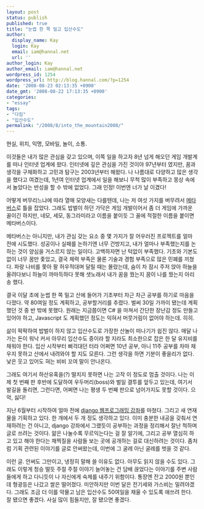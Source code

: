 ```yaml
---
layout: post
status: publish
published: true
title: "눈썹 한 쪽 밀고 입산수도"
author:
  display_name: Kay
  login: Kay
  email: iam@hannal.net
  url: ''
author_login: Kay
author_email: iam@hannal.net
wordpress_id: 1254
wordpress_url: http://blog.hannal.com/?p=1254
date: '2008-08-23 02:13:35 +0900'
date_gmt: '2008-08-22 17:13:35 +0900'
categories:
- "essay"
tags:
- "다짐"
- "입산수도"
permalink: "/2008/8/into_the_mountain2008/"
---
```

<p>현실, 위치, 익명, 모바일, 놀이, 소통.</p>
<p>이것들은 내가 많은 관심을 갖고 있으며, 이쪽 일을 하고자 8년 넘게 해오던 게임 개발계를 떠나 인터넷 업계에 왔다. 인터넷에 깊은 관심을 가진 것이야 97년부터 였지만, 꿈과 생각을 구체화하고 고민과 탐구는 2003년부터 해왔다. 나 나름대로 다양하고 많은 생각을 했다고 여겼는데, 1년여 인터넷 업계에서 일을 해보니 무척 많이 부족하고 몽상 속에서 놀았다는 반성을 할 수 밖에 없었다. 그래 인정! 이번엔 너가 날 이겼다!</p>
<p>어떻게 버무리느냐에 따라 열매 모양새는 다를텐데, 나는 저 여섯 가지를 버무려서 <a href="http://en.wikipedia.org/wiki/Metaverse">메타버스</a>로 틀을 잡았다. 그래도 밥벌이 하던 가닥은 게임 개발이어서 좀 더 게임에 가까운 꼴이긴 하지만, 네모, 세모, 동그라미라고 이름을 붙이듯 그 꼴에 적절한 이름을 붙이면 메타버스이다.</p>
<p>메타버스는 아니지만, 내가 관심 갖는 요소 중 몇 가지가 잘 어우러진 프로젝트를 얼마 전에 시도했다. 성공이나 실패를 논하기엔 너무 건방지고, 내가 얼마나 부족했는지를 논하는 것이 양심을 거스르지 않는 일이다. 고백하자면 난 턱없이 부족했다. 기초와 기본도 없이 너무 꿈만 좇았고, 결국 체력 부족은 물론 기술과 경험 부족으로 많은 민폐를 끼쳤다. 파랑 나비를 쫓아 팔 허우적대며 달릴 때는 몰랐는데, 숨이 차 잠시 주저 앉아 하늘을 올려다보니 하늘이 까마득하다 못해 샛노래서 내가 꿈을 꿨는지 꿈이 나를 꿨는지 아리송 했다.</p>
<p>결국 이달 초에 눈썹 한 쪽 밀고 산에 들어가 기초부터 차근 차근 공부를 하기로 마음을 다졌다. 약 80여일 정도 계획하고, 공부할거리를 추렸다. 벌써 30일 가까이 됐는데 계획했던 것 중 반 밖에 못했다. 원래는 지금쯤이면 C# 을 마쳐서 간단한 장난감 정도 만들고 있어야 하고, Javascript 도 계획했던 정도는 익혀서 머뭇거림이 없어야 하는데. 히히.</p>
<p>삶이 팍팍하여 밥벌이 하지 않고 입산수도로 가장한 산놀이 떠나기가 쉽진 않다. 매달 나가는 돈이 워낙 커서 아무리 입산수도 중이라 할 지라도 최소한으로 잡은 한 달 유지비를 채워야 한다. 입산 시작부터 삐걱대던 터라 어쩌면 10년 공부, 아니 11주 공부를 차마 채우지 못하고 산에서 내려와야 할 지도 모른다. 그런 생각을 하면 기분이 좋을리가 없다. 낯은 웃고 있어도 혀는 비비 꼬여 말이 안나온다.</p>
<p>그래도 여기서 하산유혹을(?) 떨치지 못하면 나는 고작 이 정도로 멈출 것이다. 나는 이제 첫 번째 판 후반에 도달하여 우두머리(boss)와 벌일 결투를 앞두고 있는데, 여기서 발길을 돌리면, 그런다면, 어쩌면 나는 평생 두 번째 판으로 넘어가지도 못할 것이다. 으악, 싫다!</p>
<p>지난 6월부터 시작하여 얼마 전에 <a href="http://blog.hannal.com/08-python_django_lecture/">django 웹프로그래밍 강좌</a>를 마쳤다. 그리고 새 연재물을 기획하고 있다. 한 개에서 두 개 정도 생각하고 있다. 이미 충분한 내공을 갖춰서 연재하려는 건 아니고, django 강좌에서 그랬듯이 공부하는 과정을 정리해서 잘난 척하며 글로 쓰려는 것이다. 앎은 나눌수록 무르익는다는 걸 잘 알기에, 그리고 공부 열심히 하고 있고 해야 한다는 채찍질을 사람들 보는 곳에 공개하는 걸로 대신하려는 것이다. 좀처럼 기획 관련된 이야기를 글로 안써왔는데, 이번에 그 굴레 아닌 굴레를 벗을 것 같다.</p>
<p>이런 글. 안써도 그만이고, 냉정히 말해 쓸 이유도 없다. 아무도 읽지 않을 수도 있다. 그래도 이렇게 청승 떨듯 주절 주절 이야기 늘어놓는 건 담배 끊었다는 이야기를 주변 사람들에게 하고 다니듯이 나 자신에게 숙제를 내주기 위함이다. 통장엔 잔고 2000원 뿐인데 형광등은 나갔고 쌀은 떨어졌다. 미안하지만 이번 달은 전기세와 가스비는 밀려야겠다. 그래도 조금 더 이를 악물고 남은 입산수도 50여일을 채울 수 있도록 애쓰려 한다. 잘 됐으면 좋겠다. 사실 많이 힘들지만, 잘 됐으면 좋겠다.</p>
